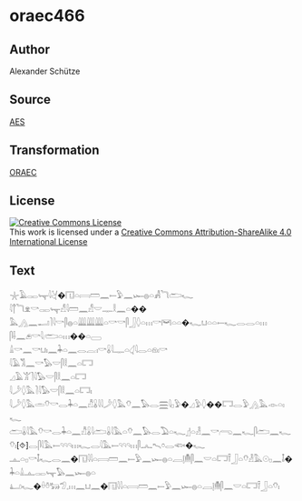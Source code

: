 # oraec466

## Author

Alexander Schütze

## Source

[AES](https://github.com/simondschweitzer/aes)

## Transformation

[ORAEC](https://oraec.github.io/)

## License

<a rel="license" href="http://creativecommons.org/licenses/by-sa/4.0/"><img alt="Creative Commons License" style="border-width:0" src="https://i.creativecommons.org/l/by-sa/4.0/88x31.png" /></a><br />This work is licensed under a <a rel="license" href="http://creativecommons.org/licenses/by-sa/4.0/">Creative Commons Attribution-ShareAlike 4.0 International License</a>

## Text

𓇼𓄿𓋉𓊾𓇋𓋔�𓉔𓏏𓇯𓏠𓈖𓍿𓅱𓈖𓆱𓐍𓏏𓀻𓆓𓂧𓆑<br>
𓇋𓐩𓆓𓁷𓎡𓋉𓊾𓀭𓇋𓏠𓈖𓀭𓎟𓊃𓎛𓈖𓏏��<br>
𓅓𓂻𓈖𓂝𓍘𓇋𓎡𓋴𓐍𓏏𓇏𓇏𓇏𓏏𓎡𓎡𓋴𓃀𓆭𓏏𓏥𓎡𓋞𓏏𓏏�𓆑𓂓𓏏𓏏𓍿𓆑𓂋𓂋𓏏𓏥<br>
𓋴𓌢𓈖𓂉𓎡𓇋𓂨𓏏𓏥��𓏏𓈀<br>
𓏙𓎡𓈖𓎡𓂓𓏤𓈖𓇓𓏏𓈖𓂋𓐛𓏤𓎡𓏇𓇋𓊃𓏏𓋑𓇋𓂋𓏏𓁶𓏤𓎡<br>
𓇋𓄿𓀢𓈖𓎡𓅃𓎟𓋴𓎛𓈖𓏏𓉐<br>
𓈎𓄿𓀠𓍘𓇋𓅃𓎟𓋴𓎛𓈖𓏏𓉐<br>
𓇋𓌳𓆭𓅓𓍘𓇋𓅃𓎟𓋴𓎛𓈖𓏏𓉐𓏤<br>
𓇋𓌳𓆭𓅓𓏛𓄣𓎡𓂋𓇓𓏏𓈖𓀯𓏇𓇋𓇋𓌳𓆭𓅓𓄣𓈖𓅃𓂋𓈗𓇋𓊪𓅱�𓈎𓅱𓆭��𓉐𓂋𓅱𓂻𓅓𓁹𓏏𓏤𓆑<br>
𓂧𓏇𓇋𓅓𓄣𓎡𓂋𓇓𓏏𓈖𓀯𓏇𓇋𓂧𓏇𓇋𓅓𓏏𓄣𓈖𓅃𓂋𓅐𓏏𓆑𓊨𓏏𓁐𓈖𓎡𓂺𓈖𓆑𓋴𓂧𓈖𓆑𓄣𓏤[⯑]𓂋𓋴𓇋𓅓𓍿𓄹𓄹𓄹𓏥𓆑𓂋𓇋𓅓𓍿𓄹𓄹𓄹𓏥𓋴𓂜𓍇𓏌𓂋𓆟�𓆑<br>
𓊵𓏏𓊪𓎡𓄤𓆑𓂋𓈖�𓉔𓇋𓇋𓏏𓇯𓏠𓈖𓍿𓅱𓈖𓆱𓐍𓏏𓐙𓊤𓄟𓋴𓈖𓎟𓏏𓉐𓍋𓃀𓏏𓄣𓁐𓅓𓇳𓊪𓈖𓄤�<br>
𓇓𓏏𓏙𓊵𓋉𓊾𓅃𓈖𓆱𓐍𓏏<br>
𓂞𓆑�𓏐𓏊𓃒𓅿𓈒𓏥𓈖𓂓𓈖�𓉔𓇋𓇋𓏏𓇯𓏠𓈖𓍿𓅱𓈖𓆱𓐍𓏏𓐙𓊤𓄟𓋴𓈖𓎟𓏏𓉐𓍋𓃀𓏏𓄣𓏤<br>
